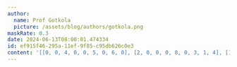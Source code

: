 ```yaml
---
author:
  name: Prof Gotkola
  picture: /assets/blog/authors/gotkola.png
maskRate: 0.3
date: 2024-06-13T08:00:01.474334
id: ef915f46-295a-11ef-9f85-c95db626c0e3
content: '[[0, 0, 4, 0, 0, 5, 0, 6, 0], [2, 0, 0, 0, 8, 0, 3, 1, 4], [1, 0, 8, 3, 6, 4, 0, 2, 5], [5, 6, 0, 0, 0, 2, 9, 4, 8], [0, 7, 9, 4, 5, 1, 6, 3, 2], [3, 4, 2, 6, 0, 8, 1, 5, 7], [0, 1, 0, 8, 7, 3, 2, 9, 6], [9, 8, 0, 2, 0, 0, 5, 0, 1], [6, 2, 7, 5, 1, 9, 4, 0, 3]]'
---
```

